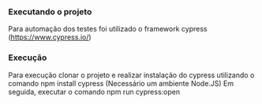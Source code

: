 ### Executando o projeto ###

Para automação dos testes foi utilizado o framework cypress (https://www.cypress.io/)

### Execução ###

Para execução clonar o projeto e realizar instalação do cypress utilizando o comando npm install cypress (Necessário um ambiente Node.JS)
Em seguida, executar o comando npm run cypress:open
